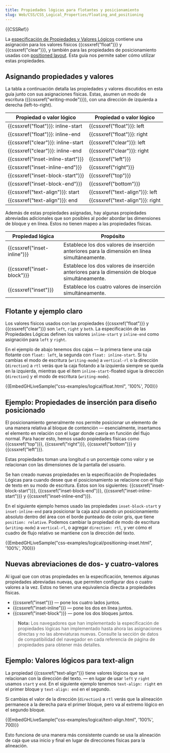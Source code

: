 ```yaml
---
title: Propiedades lógicas para flotantes y posicionamiento
slug: Web/CSS/CSS_Logical_Properties/Floating_and_positioning
---
```

{{CSSRef}}

La [especificación de Propiedades y Valores Lógicos](https://drafts.csswg.org/css-logical/) contiene una asignación para los valores físicos {{cssxref("float")}} y {{cssxref("clear")}}, y también para las propiedades de posicionamiento usadas con [positioned layout](/es/docs/Web/CSS/CSS_Positioning). Esta guía nos permite saber cómo utilizar estas propiedades.

## Asignando propiedades y valores

La tabla a continuación detalla las propiedades y valores discutidos en esta guía junto con sus asignaciones físicas. Estas, asumen un modo de escritura ({{cssxref("writing-mode")}}), con una dirección de izquierda a derecha (left-to-right).

| Propiedad o valor lógico                     | Propiedad o valor lógico                |
| -------------------------------------------- | --------------------------------------- |
| {{cssxref("float")}}: inline-start   | {{cssxref("float")}}: left      |
| {{cssxref("float")}}: inline-end     | {{cssxref("float")}}: right     |
| {{cssxref("clear")}}: inline-start   | {{cssxref("clear")}}: left      |
| {{cssxref("clear")}}: inline-end     | {{cssxref("clear")}}: right     |
| {{cssxref("inset-inline-start")}} | {{cssxref("left")}}                |
| {{cssxref("inset-inline-end")}}     | {{cssxref("right")}}            |
| {{cssxref("inset-block-start")}} | {{cssxref("top")}}                |
| {{cssxref("inset-block-end")}}     | {{cssxref("bottom")}}            |
| {{cssxref("text-align")}}: start      | {{cssxref("text-align")}}: left  |
| {{cssxref("text-align")}}: end        | {{cssxref("text-align")}}: right |

Además de estas propiedades asignadas, hay algunas propiedades abreviadas adicionales que son posibles al poder abordar las dimensiones de bloque y en línea. Estos no tienen mapeo a las propiedades físicas.

| Propiedad lógica                     | Propósito                                                                                      |
| ------------------------------------ | ---------------------------------------------------------------------------------------------- |
| {{cssxref("inset-inline")}} | Establece los dos valores de inserción anteriores para la dimensión en línea simultáneamente.  |
| {{cssxref("inset-block")}} | Establece los dos valores de inserción anteriores para la dimensión de bloque simultáneamente. |
| {{cssxref("inset")}}         | Establece los cuatro valores de inserción simultáneamente.                                     |

## Flotante y ejemplo claro

Los valores físicos usados con las propiedades {{cssxref("float")}} y {{cssxref("clear")}} son `left`, `right` y `both`. La especificación de las Propiedades Lógicas definen los valores `inline-start` y `inline-end` como asignación para `left` y `right`.

En el ejemplo de abajo tenemos dos cajas — la primera tiene una caja flotante con `float: left`, la segunda con `float: inline-start`. Si tu cambias el modo de escritura (`writing-mode`) a `vertical-rl` o la dirección (`direction`) a `rtl` verás que la caja flotando a la izquierda siempre se queda en la izquierda, mientras que el ítem `inline-start`-floated sigue la dirección (`direction`) y el modo de escritura (`writing-mode`).

{{EmbedGHLiveSample("css-examples/logical/float.html", '100%', 700)}}

## Ejemplo: Propiedades de inserción para diseño posicionado

El posicionamiento generalmente nos permite posicionar un elemento de una manera relativa al bloque de contención — esencialmente, insertamos el elemento en relación con el lugar donde caería en función del flujo normal. Para hacer esto, hemos usado popiedades físicas como {{cssxref("top")}}, {{cssxref("right")}}, {{cssxref("bottom")}} y {{cssxref("left")}}.

Estas propiedades toman una longitud o un porcentaje como valor y se relacionan con las dimensiones de la pantalla del usuario.

Se han creado nuevas propiedades en la especificación de Propiedades Lógicas para cuando desee que el posicionamiento se relacione con el flujo de texto en su modo de escritura. Estos son los siguientes: {{cssxref("inset-block-start")}}, {{cssxref("inset-block-end")}}, {{cssxref("inset-inline-start")}} y {{cssxref("inset-inline-end")}}.

En el siguiente ejemplo hemos usado las propiedades `inset-block-start` y `inset-inline-end` para posicionar la caja azul usando un posicionamiento absoluto dentro del área con el borde punteado de color gris, que tiene `position: relative`. Podemos cambiar la propiedad de modo de escritura (`writing-mode`) a `vertical-rl`, o agregar `direction: rtl`, y ver cómo el cuadro de flujo relativo se mantiene con la dirección del texto.

{{EmbedGHLiveSample("css-examples/logical/positioning-inset.html", '100%', 700)}}

## Nuevas abreviaciones de dos- y cuatro-valores

Al igual que con otras propiedades en la especificación, tenemos algunas propiedades abreviadas nuevas, que permiten configurar dos o cuatro valores a la vez. Estos no tienen una equivalencia directa a propiedades físicas.

- {{cssxref("inset")}} — pone los cuatro lados juntos.
- {{cssxref("inset-inline")}} — pone los dos en línea juntos.
- {{cssxref("inset-block")}} — pone los dos bloques juntos.

> **Nota:** Los navegadores que han implementado la especificación de propiedades lógicas han implementado hasta ahora las asignaciones directas y no las abreviaturas nuevas. Consulte la sección de datos de compatibilidad del navegador en cada referencia de página de propiedades para obtener más detalles.

## Ejemplo: Valores lógicos para text-align

La propiedad {{cssxref("text-align")}} tiene valores lógicos que se relacionan con la dirección del texto. — en lugar de usar `left` y `right` usamos `start` y `end`. En el siguiente ejemplo tenemos `text-align: right` en el primer bloque y `text-align: end` en el segundo.

Si cambias el valor de la dirección (`direction`) a `rtl` verás que la alineación permanece a la derecha para el primer bloque, pero va al extremo lógico en el segundo bloque.

{{EmbedGHLiveSample("css-examples/logical/text-align.html", '100%', 700)}}

Esto funciona de una manera más consistente cuando se usa la alineación de caja que usa inicio y final en lugar de direcciones físicas para la alineación.
